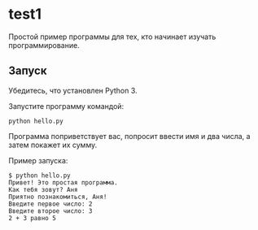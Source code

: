# test1

Простой пример программы для тех, кто начинает изучать программирование.

## Запуск

Убедитесь, что установлен Python 3.

Запустите программу командой:

```
python hello.py
```

Программа поприветствует вас, попросит ввести имя и два числа, а затем покажет их сумму.

Пример запуска:

```
$ python hello.py
Привет! Это простая программа.
Как тебя зовут? Аня
Приятно познакомиться, Аня!
Введите первое число: 2
Введите второе число: 3
2 + 3 равно 5
```

